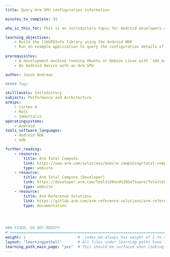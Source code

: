 ```yaml
---
title: Query Arm GPU configuration information

minutes_to_complete: 15  

who_is_this_for: This is an introductory topic for Android developers who want to adjust application complexity to match device performance. 

learning_objectives: 
    - Build the libGPUInfo library using the Android NDK
    - Run an example application to query the configuration details of an Arm Mali or Arm Immortalis GPU
    
prerequisites:
    - A development machine running Ubuntu or Debian Linux with `x86_64` architecture
    - An Android device with an Arm GPU

author: Jason Andrews

##### Tags

skilllevels: Introductory
subjects: Performance and Architecture
armips:
    - Cortex-A
    - Mali
    - Immortalis
operatingsystems:
    - Android
tools_software_languages:
    - Android NDK
    - adb

further_reading:
    - resource:
        title: Arm Total Compute
        link: https://www.arm.com/solutions/mobile-computing/total-compute
        type: website
    - resource:
        title: Arm Total Compute (Developer)
        link: https://developer.arm.com/Tools%20and%20Software/Total%20Compute
        type: website
    - resource:
        title: Arm Reference Solutions
        link: https://gitlab.arm.com/arm-reference-solutions/arm-reference-solutions-docs/-/tree/master/docs/totalcompute
        type: documentation




### FIXED, DO NOT MODIFY
# ================================================================================
weight: 1                       # _index.md always has weight of 1 to order correctly
layout: "learningpathall"       # All files under learning paths have this same wrapper
learning_path_main_page: "yes"  # This should be surfaced when looking for related content. Only set for _index.md of learning path content.
---
```

